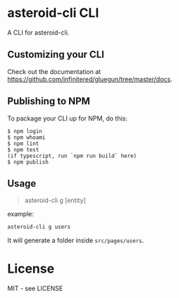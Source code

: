 # asteroid-cli CLI

A CLI for asteroid-cli.

## Customizing your CLI

Check out the documentation at https://github.com/infinitered/gluegun/tree/master/docs.

## Publishing to NPM

To package your CLI up for NPM, do this:

```shell
$ npm login
$ npm whoami
$ npm lint
$ npm test
(if typescript, run `npm run build` here)
$ npm publish
```

## Usage

> asteroid-cli g [entity]

example:

```bash
asteroid-cli g users
```

It will generate a folder inside `src/pages/users`.

# License

MIT - see LICENSE

